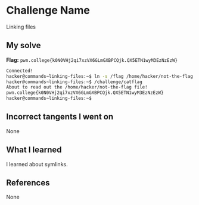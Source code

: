 # Challenge Name
Linking files

## My solve
**Flag:** `pwn.college{k0N0VHj2qi7xzVX6GLmGXBPCQjk.QX5ETN1wyM3EzNzEzW}`

```bash
Connected!
hacker@commands~linking-files:~$ ln -s /flag /home/hacker/not-the-flag
hacker@commands~linking-files:~$ /challenge/catflag
About to read out the /home/hacker/not-the-flag file!
pwn.college{k0N0VHj2qi7xzVX6GLmGXBPCQjk.QX5ETN1wyM3EzNzEzW}
hacker@commands~linking-files:~$
```
## Incorrect tangents I went on
None

## What I learned
I learned about symlinks.

## References 
None
